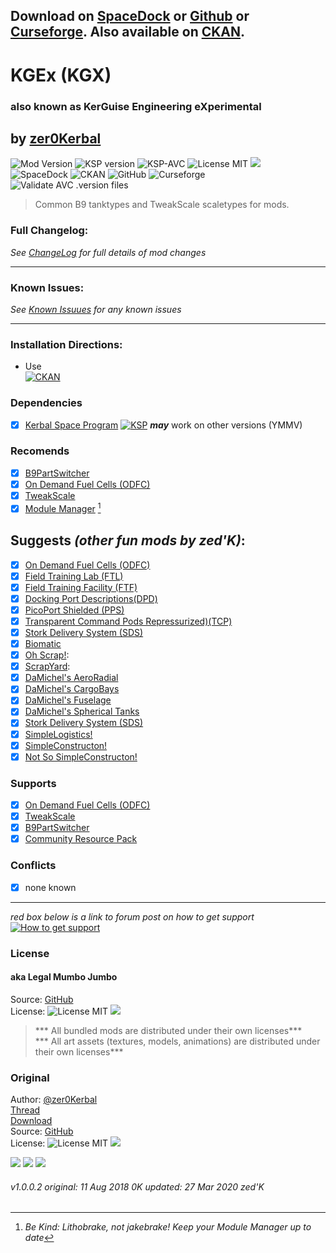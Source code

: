 <!-- Readme.md v1.1.3.0
KGEx KerGuise Engineering eXperimental (KGX) 
created: 23 Sep 2019
updated: 2020 03 27 -->

## Download on [SpaceDock][MOD:rel-spacedock] or [Github][MOD:rel-github] or [Curseforge][MOD:rel-curseforge]. Also available on [CKAN][MOD:rel-ckan]. 
# KGEx (KGX)  
### also known as **KerGuise Engineering eXperimental**
## by [zer0Kerbal][LINK:zer0Kerbal]  
![Mod Version][shield:mod:latest] 
![KSP version][shield:ksp] ![KSP-AVC][shield:kspavc] ![License MIT][shield:license] ![][LOGO:mit]   
![SpaceDock][shield:spacedock] ![CKAN][shield:ckan] ![GitHub][shield:github] ![Curseforge][shield:curseforge]  
![Validate AVC .version files][shield:avcvalid] 

> Common B9 tanktypes and TweakScale scaletypes for mods.

### Full Changelog:
*See [ChangeLog][MOD:changelog] for full details of mod changes*
***
### Known Issues:
*See [Known Issuues][MOD:known] for any known issues*
***
### Installation Directions:
- Use  
[![CKAN][image:rel-ckan]][thread:ckan]
### Dependencies
- [x] [Kerbal Space Program][KSP:website] [![KSP][shield:ksp]][KSP:website] ***may*** work on other versions (YMMV)
### Recomends  
- [x] [B9PartSwitcher][thread:B9] 
- [x] [On Demand Fuel Cells (ODFC)][thread:ODFC] 
- [x] [TweakScale][thread:twk]
- [x] [Module Manager][thread:mm] [^1]
## Suggests  *(other fun mods by zed'K)*:
- [x] [On Demand Fuel Cells (ODFC)][thread:ODFC]  
- [x] [Field Training Lab (FTL)][thread:FTL]  
- [x] [Field Training Facility (FTF)][thread:FTF]  
- [x] [Docking Port Descriptions(DPD)][thread:DPD]  
- [x] [PicoPort Shielded (PPS)][thread:PPS]  
- [x] [Transparent Command Pods Repressurized)(TCP)][thread:TCP]  
- [x] [Stork Delivery System (SDS)][thread:SDS]
- [x] [Biomatic][thread:BIO]
- [x] [Oh Scrap!][thread:OHS]:  
- [x] [ScrapYard][thread:SYD]:  
- [x] [DaMichel's AeroRadial][thread:DAR]  
- [x] [DaMichel's CargoBays][thread:DCB]  
- [x] [DaMichel's Fuselage][thread:DMF]  
- [x] [DaMichel's Spherical Tanks][thread:DST]  
- [x] [Stork Delivery System (SDS)][thread:SDS]  
- [x] [SimpleLogistics!][thread:SL!]  
- [x] [SimpleConstructon!][thread:SC!]  
- [x] [Not So SimpleConstructon!][thread:NSSC] 
### Supports
- [x] [On Demand Fuel Cells (ODFC)][thread:ODFC] 
- [x] [TweakScale][thread:twk]
- [x] [B9PartSwitcher][thread:B9] 
- [x] [Community Resource Pack][thread:crp]
### Conflicts
- [x] none known
***  
*red box below is a link to forum post on how to get support*  
[![How to get support][image:get-support]][thread:getsupport]
### License
#### aka Legal Mumbo Jumbo
Source: [GitHub][MOD:github:repo]  
License: ![License MIT][shield:license] ![][LOGO:mit]    
> *** All bundled mods are distributed under their own licenses***  
> *** All art assets (textures, models, animations) are distributed under their own licenses***   
### Original
Author: [@zer0Kerbal][LINK:zer0Kerbal]  
[Thread][MOD:original:thread]  
[Download][MOD:original:download]  
Source: [GitHub][MOD:original:source]  
License: ![License MIT][shield:license] ![][LOGO:mit]  
<!-- graphical links to downloads -->
[![][image:rel-github]][MOD:rel-github] [![][image:rel-spacedock]][MOD:rel-spacedock] [![][image:rel-curseforge]][MOD:rel-curseforge] 
###### v1.0.0.2 original: 11 Aug 2018 0K updated: 27 Mar 2020 zed'K
[MOD:license]:      https://github.com/zer0Kerbal/KGEx/blob/master/LICENSE
[MOD:contributing]: https://github.com/zer0Kerbal/KGEx/blob/master/.github/CONTRIBUTING.md
[MOD:issues]:       https://github.com/zer0Kerbal/KGEx/issues  
[MOD:wiki]:         https://github.com/zer0Kerbal/KGEx/  
[MOD:known]:        https://github.com/zer0Kerbal/KGEx/wiki/Known-Issues  
[MOD:forum]:        https://forum.kerbalspaceprogram.com/index.php?/topic/192696-*   
[MOD:github:repo]:  https://github.com/zer0Kerbal/KGEx/
[MOD:changelog]:    https://raw.githubusercontent.com/zer0Kerbal/KGEx/master/Changelog.cfg
[KSP:website]:      http://kerbalspaceprogram.com/

<!--- original mod stuff -->
[MOD:original:source]:   https://github.com/zer0Kerbal/KGEx/
[MOD:original:thread]:  https://forum.kerbalspaceprogram.com/index.php?/topic/190870-* "Dev Thread" 
[MOD:original:download]:  https://github.com/zer0Kerbal/KGEx/

<!--- license logo urls -->
[LOGO:mit]:   https://i.postimg.cc/bvjfsMP5/MIT-17x17.png

[MOD:rel-github]:    https://github.com/zer0Kerbal/KGEx/releases/latest "GitHub"
[MOD:rel-spacedock]: http://spacedock.info/mod/2365
[MOD:rel-curseforge]: https://www.curseforge.com/kerbal/ksp-mods/KGEx
[MOD:rel-ckan]:       http://forum.kerbalspaceprogram.com/index.php?/topic/90246-*

[image:rel-github]:     https://i.imgur.com/RE4Ppr9.png
[image:rel-spacedock]:  https://i.imgur.com/m0a7tn2.png
[image:rel-curseforge]: https://i.postimg.cc/RZNyB5vP/Download-On-Curse.png
[image:get-support]:    https://i.postimg.cc/vHP6zmrw/image.png

[image:rel-ckan]:  https://i.postimg.cc/x8XSVg4R/sj507JC.png
[image:changelog]: https://i.postimg.cc/qM9p4V0C/changelog.png
[image:source]:    https://i.postimg.cc/tJ8GqW0H/source.png


[shield:mod:latest]: https://img.shields.io/github/v/release/zer0Kerbal/KGEx?include_prereleases?style=plastic
[shield:mod]: https://img.shields.io/endpoint?url=https://raw.githubusercontent.com/zer0Kerbal/KGEx/master/json/mod.json
[shield:ksp]: https://img.shields.io/endpoint?url=https://raw.githubusercontent.com/zer0Kerbal/KGEx/master/json/ksp.json
[shield:license]: https://img.shields.io/endpoint?url=https://raw.githubusercontent.com/zer0Kerbal/KGEx/master/json/license.json
[shield:code]:    https://img.shields.io/endpoint?url=https://raw.githubusercontent.com/zer0Kerbal/KGEx/master/json/code.json  
[shield:kspavc]:     https://img.shields.io/badge/KSP-AVC--supported-brightgreen.svg?style=plastic
[shield:spacedock]:  https://img.shields.io/badge/SpaceDock-listed-blue.svg?style=plastic
[shield:ckan]:       https://img.shields.io/badge/CKAN-Indexed-blue.svg?style=plastic
[shield:github]:     https://img.shields.io/badge/Github-Indexed-blue.svg?style=plastic&logo=github
[shield:curseforge]: https://img.shields.io/badge/CurseForge-listed-blue.svg?style=plastic  
[shield:avcvalid]:   https://github.com/zer0Kerbal/KGEx/workflows/Validate%20AVC%20.version%20files/badge.svg

<!-- zer0Kerbal mods -->
[thread:ODFC]: https://forum.kerbalspaceprogram.com/index.php?/topic/187625-* "On Demand Fuel Cells"
[thread:FTF]:  https://forum.kerbalspaceprogram.com/index.php?/topic/188841-* "Field Training Facility"
[thread:FTL]:  https://forum.kerbalspaceprogram.com/index.php?/topic/188841-* "Field Training Lab"
[thread:MHH]:  https://forum.kerbalspaceprogram.com/index.php?/topic/188246-* "More Hitchhikers"
[thread:TCP]:  https://forum.kerbalspaceprogram.com/index.php?/topic/187495-* "Transparent Command Pods"
[thread:NUK]:  https://forum.kerbalspaceprogram.com/index.php?/topic/21466-*  "Nuke Tiny Parts"  
[thread:OHS]:  https://forum.kerbalspaceprogram.com/index.php?/topic/192360-* "Oh Scrap!"
[thread:SYD]:  https://forum.kerbalspaceprogram.com/index.php?/topic/192360-* "ScrapYard"

[thread:DPD]:  https://github.com/zer0Kerbal/KGEx/tree/master/GameData/KGEx/DockingPortDescriptions "Docking Port Descriptions (DPD)"   
[thread:PPS]:  https://forum.kerbalspaceprogram.com/index.php?/topic/192187-*  "PicoPort Shielded (PPS)"  
[thread:DST]:  https://forum.kerbalspaceprogram.com/index.php?/topic/191719-* "DaMichel's Spherical Tanks (DST)"  
[thread:DMF]:  https://forum.kerbalspaceprogram.com/index.php?/topic/191719-* "DaMichel's Fuselage (DMF)"  
[thread:DAR]:  https://forum.kerbalspaceprogram.com/index.php?/topic/191719-* "DaMichel's AeroRadial (DAR)"  
[thread:DCB]:  https://forum.kerbalspaceprogram.com/index.php?/topic/191719-* "DaMichel's CargoBays (DCB)"  
[thread:SDS]:  https://forum.kerbalspaceprogram.com/index.php?/topic/191719-* "Stork Delivery System (SDS)"  
[thread:SC!]:  https://forum.kerbalspaceprogram.com/index.php?/topic/191424-* "SimpleConstructon!"  
[thread:SL!]:  https://forum.kerbalspaceprogram.com/index.php?/topic/191045-* "SimpleLogistics!"  
[thread:NSSC]: https://forum.kerbalspaceprogram.com/index.php?/topic/191504-* "Not So SimpleConstructon!"  
[thread:BIO]:  https://forum.kerbalspaceprogram.com/index.php?/topic/191426-* "Biomatic"  
[thread:CTN]:  http:// "CTN (CTN)"  
[thread:DRL]: https:// "DRElite (DRL)"  
[thread:VG0]:  http:// "Vanguard (VG0)"  
[thread:PRB]:  http:// "ProbiTronics (BPT)"  
[thread:HB!]:  http:// "HotBeverages (HBR)"  

[thread:mm]:   http://forum.kerbalspaceprogram.com/index.php?/topic/50533-* "ModuleManager"  
[thread:kcl]:  https://forum.kerbalspaceprogram.com/index.php?/topic/179207-* "Kerbal Changelog"  
[thread:ckan]: http://forum.kerbalspaceprogram.com/index.php?/topic/154922-* "CKAN"  

[thread:twk]: https://forum.kerbalspaceprogram.com/index.php?/topic/179030-* "TweakScale"
[thread:B9]:  http://forum.kerbalspaceprogram.com/index.php?showtopic=140541/ "B9 Part Switcher"  
[thread:crp]: https://forum.kerbalspaceprogram.com/index.php?/topic/166314-* "Community Resource Pack" 

[image:get-support]: https://i.postimg.cc/vHP6zmrw/image.png
[thread:getsupport]: https://forum.kerbalspaceprogram.com/index.php?/topic/83212-*

[LINK:zer0Kerbal]: https://forum.kerbalspaceprogram.com/index.php?/profile/190933-zer0kerbal/
[^1]: *Be Kind: Lithobrake, not jakebrake! Keep your Module Manager up to date*  
<!-- 
this file is licensed:
GPLv2 2020
zer0Kerbal
-->
